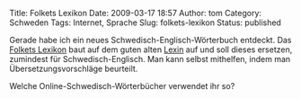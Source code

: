Title: Folkets Lexikon
Date: 2009-03-17 18:57
Author: tom
Category: Schweden
Tags: Internet, Sprache
Slug: folkets-lexikon
Status: published

Gerade habe ich ein neues Schwedisch-Englisch-Wörterbuch entdeckt. Das
[Folkets Lexikon](http://folkets-lexikon.csc.kth.se/folkets.html) baut
auf dem guten alten [Lexin](http://lexin.nada.kth.se/sve-eng.html) auf
und soll dieses ersetzen, zumindest für Schwedisch-Englisch. Man kann
selbst mithelfen, indem man Übersetzungsvorschläge beurteilt.

Welche Online-Schwedisch-Wörterbücher verwendet ihr so?

